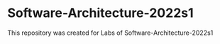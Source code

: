 # Software-Architecture-2022s1
This repository was created for Labs of Software-Architecture-2022s1
